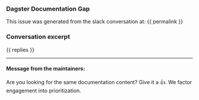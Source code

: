 ### Dagster Documentation Gap

This issue was generated from the slack conversation at: {{ permalink }}

### Conversation excerpt

{{ replies }}

---

#### Message from the maintainers:

Are you looking for the same documentation content? Give it a :thumbsup:. We factor engagement into prioritization.

